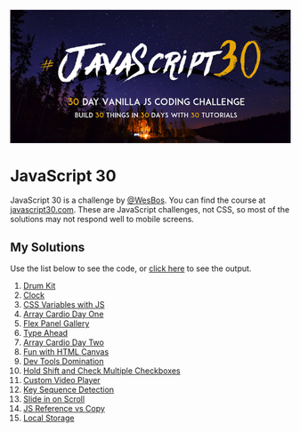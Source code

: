 ![alt text](./res/js30-banner.png 'JavaScript 30 challenge. 30 Day Vanilla JS Coding Challenge. Build 30 things in 30 days with 30 tutorials.')

# JavaScript 30

JavaScript 30 is a challenge by [@WesBos](https://twitter.com/wesbos). You can find the course at [javascript30.com](https://javascript30.com/).
These are JavaScript challenges, not CSS, so most of the solutions may not respond well to mobile screens.

## My Solutions

Use the list below to see the code, or [click here](https://witaylor.github.io/JavaScript30) to see the output.

1. [Drum Kit](./day-one)
1. [Clock](./day-two)
1. [CSS Variables with JS](./day-three)
1. [Array Cardio Day One](./day-four)
1. [Flex Panel Gallery](./day-five)
1. [Type Ahead](./day-six)
1. [Array Cardio Day Two](./day-seven)
1. [Fun with HTML Canvas](./day-eight)
1. [Dev Tools Domination](./day-nine)
1. [Hold Shift and Check Multiple Checkboxes](./day-ten)
1. [Custom Video Player](./day-eleven)
1. [Key Sequence Detection](./day-twelve)
1. [Slide in on Scroll](./day-thirteen)
1. [JS Reference vs Copy](./day-fourteen)
1. [Local Storage](./day-fifteen)
